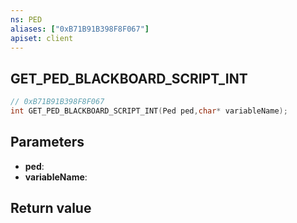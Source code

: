 ```yaml
---
ns: PED
aliases: ["0xB71B91B398F8F067"]
apiset: client
---
```

## GET_PED_BLACKBOARD_SCRIPT_INT

```c
// 0xB71B91B398F8F067
int GET_PED_BLACKBOARD_SCRIPT_INT(Ped ped,char* variableName);
```


## Parameters
* **ped**:
* **variableName**:

## Return value